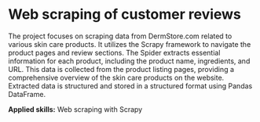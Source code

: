 # Web scraping of customer reviews

<p>The project focuses on scraping data from DermStore.com related to various skin care products. It utilizes the Scrapy framework to navigate the product pages and review sections.
The Spider extracts essential information for each product, including the product name, ingredients, and URL. This data is collected from the product listing pages, providing a comprehensive overview of the skin care products on the website. Extracted data is structured and stored in a structured format using Pandas DataFrame.
  
<b>Applied skills:</b> Web scraping with Scrapy </p>
